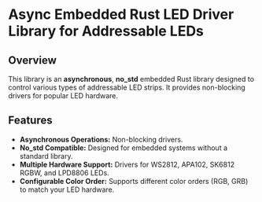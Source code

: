 # Async Embedded Rust LED Driver Library for Addressable LEDs


## Overview

This library is an **asynchronous**, **no_std** embedded Rust library designed to control various types of addressable LED strips. It provides non-blocking drivers for popular LED hardware.

## Features

- **Asynchronous Operations:** Non-blocking drivers.
- **No_std Compatible:** Designed for embedded systems without a standard library.
- **Multiple Hardware Support:** Drivers for WS2812, APA102, SK6812 RGBW, and LPD8806 LEDs.
 - **Configurable Color Order:** Supports different color orders (RGB, GRB) to match your LED hardware.
